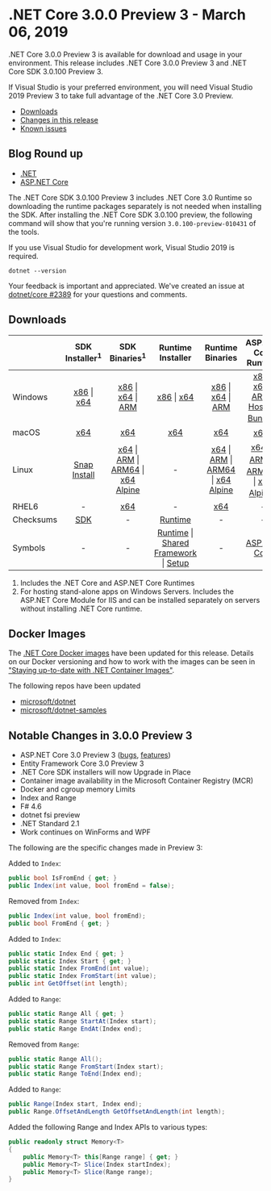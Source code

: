 # .NET Core 3.0.0 Preview 3 - March 06, 2019

.NET Core 3.0.0 Preview 3 is available for download and usage in your environment. This release includes .NET Core 3.0.0 Preview 3 and .NET Core SDK 3.0.100 Preview 3.

If Visual Studio is your preferred environment, you will need Visual Studio 2019 Preview 3 to take full advantage of the .NET Core 3.0 Preview.

* [Downloads](#downloads)
* [Changes in this release](#notable-changes-in-300-preview-3)
* [Known issues](3.0.0-preview-known-issues.md)

## Blog Round up

* [.NET][dotnet-blog]
* [ASP.NET Core](https://blogs.msdn.microsoft.com/webdev/)

The .NET Core SDK 3.0.100 Preview 3 includes .NET Core 3.0 Runtime so downloading the runtime packages separately is not needed when installing the SDK. After installing the .NET Core SDK 3.0.100 preview, the following command will show that you're running version `3.0.100-preview-010431` of the tools.

If you use Visual Studio for development work, Visual Studio 2019 is required.

`dotnet --version`

Your feedback is important and appreciated. We've created an issue at [dotnet/core #2389](https://github.com/dotnet/core/issues/2389) for your questions and comments.

## Downloads

|           | SDK Installer<sup>1</sup>                        | SDK Binaries<sup>1</sup>                 | Runtime Installer                                        | Runtime Binaries                                 | ASP.NET Core Runtime           |
| --------- | :------------------------------------------:     | :----------------------:                 | :---------------------------:                            | :-------------------------:                      | :-----------------:            |
| Windows   | [x86][dotnet-sdk-win-x86.exe] \| [x64][dotnet-sdk-win-x64.exe] | [x86][dotnet-sdk-win-x86.zip] \| [x64][dotnet-sdk-win-x64.zip] \| [ARM][dotnet-sdk-win-arm.zip] | [x86][dotnet-runtime-win-x86.exe] \| [x64][dotnet-runtime-win-x64.exe] | [x86][dotnet-runtime-win-x86.zip] \| [x64][dotnet-runtime-win-x64.zip] \| [ARM][dotnet-runtime-win-arm.zip]  | [x86][aspnetcore-runtime-win-x86.exe] \| [x64][aspnetcore-runtime-win-x64.exe] \| [ARM][aspnetcore-runtime-win-arm.zip] \|<br> [Hosting Bundle][dotnet-hosting-win.exe]<sup>2</sup> |
| macOS     | [x64][dotnet-sdk-osx-x64.pkg]  | [x64][dotnet-sdk-osx-x64.tar.gz]     | [x64][dotnet-runtime-osx-x64.pkg] | [x64][dotnet-runtime-osx-x64.tar.gz] | [x64][aspnetcore-runtime-osx-x64.tar.gz]<sup>1</sup>
| Linux     |  [Snap Install](3.0.0-preview3-download.md)  | [x64][dotnet-sdk-linux-x64.tar.gz] \| [ARM][dotnet-sdk-linux-arm.tar.gz] \| [ARM64][dotnet-sdk-linux-arm64.tar.gz] \| [x64 Alpine][dotnet-sdk-linux-musl-x64.tar.gz] | - | [x64][dotnet-runtime-linux-x64.tar.gz] \| [ARM][dotnet-runtime-linux-arm.tar.gz] \| [ARM64][dotnet-runtime-linux-arm64.tar.gz] \| [x64 Alpine][dotnet-runtime-linux-musl-x64.tar.gz] | [x64][aspnetcore-runtime-linux-x64.tar.gz]<sup>1</sup>  \| [ARM][aspnetcore-runtime-linux-arm.tar.gz]<sup>1</sup> \| [ARM64][aspnetcore-runtime-linux-arm64.tar.gz]<sup>1</sup> \| [x64 Alpine][aspnetcore-runtime-linux-musl-x64.tar.gz]<sup>1</sup> |
| RHEL6     | -                                                | [x64][dotnet-sdk-rhel.6-x64.tar.gz]                    | -                                                        | [x64][dotnet-runtime-rhel.6-x64.tar.gz] | - |
| Checksums | [SDK][checksums-sdk]                             | -                                        | [Runtime][checksums-runtime]                             | - | - |
| Symbols   | - | -                                        | [Runtime][coreclr-symbols.zip] \| [Shared Framework][corefx-symbols.zip] \| [Setup][core-setup-symbols.zip] | - | [ASP.NET Core][aspnet-symbols.zip] |

1. Includes the .NET Core and ASP.NET Core Runtimes
2. For hosting stand-alone apps on Windows Servers. Includes the ASP.NET Core Module for IIS and can be installed separately on servers without installing .NET Core runtime.

## Docker Images

The [.NET Core Docker images](https://hub.docker.com/r/microsoft/dotnet/) have been updated for this release. Details on our Docker versioning and how to work with the images can be seen in ["Staying up-to-date with .NET Container Images"](https://blogs.msdn.microsoft.com/dotnet/2018/06/18/staying-up-to-date-with-net-container-images/).

The following repos have been updated

* [microsoft/dotnet](https://hub.docker.com/r/microsoft/dotnet)
* [microsoft/dotnet-samples](https://hub.docker.com/r/microsoft/dotnet-samples)

## Notable Changes in 3.0.0 Preview 3

* ASP.NET Core 3.0 Preview 3 ([bugs](https://github.com/aspnet/AspNetCore/issues?q=is%3Aissue+label%3A%223+-+Done%22+label%3Abug+milestone%3A3.0.0-preview3), [features](https://github.com/aspnet/AspNetCore/issues?utf8=%E2%9C%93&q=is%3Aissue+label%3A%223+-+Done%22+label%3Aenhancement+milestone%3A3.0.0-preview3+))
* Entity Framework Core 3.0 Preview 3
* .NET Core SDK installers will now Upgrade in Place
* Container image availability in the Microsoft Container Registry (MCR)
* Docker and cgroup memory Limits
* Index and Range
* F# 4.6
* dotnet fsi preview
* .NET Standard 2.1
* Work continues on WinForms and WPF

The following are the specific changes made in Preview 3:

Added to `Index`:

```C#
public bool IsFromEnd { get; }
public Index(int value, bool fromEnd = false);
```

Removed from `Index`:

```C#
public Index(int value, bool fromEnd);
public bool FromEnd { get; }
```

Added to `Index`:

```C#
public static Index End { get; }
public static Index Start { get; }
public static Index FromEnd(int value);
public static Index FromStart(int value);
public int GetOffset(int length);
```

Added to `Range`:

```C#
public static Range All { get; }
public static Range StartAt(Index start);
public static Range EndAt(Index end);
```

Removed from `Range`:

```C#
public static Range All();
public static Range FromStart(Index start);
public static Range ToEnd(Index end);
```

Added to `Range`:

```C#
public Range(Index start, Index end);
public Range.OffsetAndLength GetOffsetAndLength(int length);
```

Added the following Range and Index APIs to various types:

```C#
public readonly struct Memory<T>
{
    public Memory<T> this[Range range] { get; }
    public Memory<T> Slice(Index startIndex);
    public Memory<T> Slice(Range range);
}
```

[blob-runtime]: https://dotnetcli.blob.core.windows.net/dotnet/Runtime/
[blob-sdk]: https://dotnetcli.blob.core.windows.net/dotnet/Sdk/
[release-notes]: https://github.com/dotnet/core/blob/master/release-notes/3.0/preview/3.0.0-preview2.md

[dotnet-runtime-linux-arm.tar.gz]: https://download.visualstudio.microsoft.com/download/pr/61afd68a-0079-45a3-917a-b8cb679fdc43/d3b8792106bbcc4b790407365fd025ac/dotnet-runtime-3.0.0-preview3-27503-5-linux-arm.tar.gz
[dotnet-runtime-linux-arm64.tar.gz]: https://download.visualstudio.microsoft.com/download/pr/bc04d8b5-04b5-4e45-bfd0-83cef6c072f8/d5d45d8fe4c408822197e19c05a161df/dotnet-runtime-3.0.0-preview3-27503-5-linux-arm64.tar.gz
[dotnet-runtime-linux-musl-x64.tar.gz]: https://download.visualstudio.microsoft.com/download/pr/a4efc711-a888-46c8-945c-f9ecb76937de/ac431e6c98094bdfdf9fe60ccf42d600/dotnet-runtime-3.0.0-preview3-27503-5-linux-musl-x64.tar.gz
[dotnet-runtime-linux-x64.tar.gz]: https://download.visualstudio.microsoft.com/download/pr/01cf5a3b-24a5-4de1-8a25-9b57583bd737/f27582e4520e14b7e9ab3f7f239e1e3c/dotnet-runtime-3.0.0-preview3-27503-5-linux-x64.tar.gz
[dotnet-runtime-osx-x64.pkg]: https://download.visualstudio.microsoft.com/download/pr/87199dc9-d292-44c9-9e60-e0b31bd436a8/e623908b4fb283b793af3f5e3c6f26b0/dotnet-runtime-3.0.0-preview3-27503-5-osx-x64.pkg
[dotnet-runtime-osx-x64.tar.gz]: https://download.visualstudio.microsoft.com/download/pr/4af9752c-5280-4594-a64d-f352ca5eb6bf/144f1f651ea56bd42eb124e9193531ad/dotnet-runtime-3.0.0-preview3-27503-5-osx-x64.tar.gz
[dotnet-runtime-rhel.6-x64.tar.gz]: https://download.visualstudio.microsoft.com/download/pr/8135bece-27b9-4d27-8650-6ad3fc1f0cae/f76e65b5203d5e7e29bcd5d7bc8cea7f/dotnet-runtime-3.0.0-preview3-27503-5-rhel.6-x64.tar.gz
[dotnet-runtime-win-arm.zip]: https://download.visualstudio.microsoft.com/download/pr/5619c594-6f93-4c80-8a1e-b5506586b45d/1ebb33a2cd2df201bcbc22a2c4b58d42/dotnet-runtime-3.0.0-preview3-27503-5-win-arm.zip
[dotnet-runtime-win-x64.exe]: https://download.visualstudio.microsoft.com/download/pr/3f05ee2d-5372-43d6-9562-be86632a53d4/1361281426efa7ff206289adb0411f55/dotnet-runtime-3.0.0-preview3-27503-5-win-x64.exe
[dotnet-runtime-win-x64.zip]: https://download.visualstudio.microsoft.com/download/pr/4fc551ff-0fbc-45ae-b35f-a8666ff1986f/0a6f2d0cf10379b47f6d55be5c31b95b/dotnet-runtime-3.0.0-preview3-27503-5-win-x64.zip
[dotnet-runtime-win-x86.exe]: https://download.visualstudio.microsoft.com/download/pr/52241a9e-38c6-4c31-a5ad-47d668a4bd92/69f8b2bb100e1f8a4df023d9998dd9db/dotnet-runtime-3.0.0-preview3-27503-5-win-x86.exe
[dotnet-runtime-win-x86.zip]: https://download.visualstudio.microsoft.com/download/pr/7faa8235-56f2-4d50-a303-2510d58d498f/1faaefee406ce2a229a7afe340b378de/dotnet-runtime-3.0.0-preview3-27503-5-win-x86.zip

[aspnetcore-runtime-linux-arm.tar.gz]: https://download.visualstudio.microsoft.com/download/pr/44c55f6b-2c22-4823-8e42-2a1140b4cf1f/f901b96aae5b4fcedc4d43235c1db5df/aspnetcore-runtime-3.0.0-preview3-19153-02-linux-arm.tar.gz
[aspnetcore-runtime-linux-arm64.tar.gz]: https://download.visualstudio.microsoft.com/download/pr/d5838f73-108c-4b76-ade8-c53bcbdba5e1/827a390e239b74c97f2295cdfa281031/aspnetcore-runtime-3.0.0-preview3-19153-02-linux-arm64.tar.gz
[aspnetcore-runtime-linux-musl-x64.tar.gz]: https://download.visualstudio.microsoft.com/download/pr/af4b8486-585b-42c0-b6a6-3723f9e5fbce/1906bae4f0da82eb5b922bad4d1f1e11/aspnetcore-runtime-3.0.0-preview3-19153-02-linux-musl-x64.tar.gz
[aspnetcore-runtime-linux-x64.tar.gz]: https://download.visualstudio.microsoft.com/download/pr/4ddc5034-7154-4614-a1ec-7bae47977be7/4c78edf3c60b073805a8483086676934/aspnetcore-runtime-3.0.0-preview3-19153-02-linux-x64.tar.gz
[aspnetcore-runtime-osx-x64.tar.gz]: https://download.visualstudio.microsoft.com/download/pr/ad88ebb0-0938-4655-b46d-2ba9174a15bc/69115f4dde714fb55ec46f78bc386d13/aspnetcore-runtime-3.0.0-preview3-19153-02-osx-x64.tar.gz
[aspnetcore-runtime-win-arm.zip]: https://download.visualstudio.microsoft.com/download/pr/40d4f666-aebc-4f3e-aad9-1a2645eadf30/cdab78650de7a79d335fa94e61af99c1/aspnetcore-runtime-3.0.0-preview3-19153-02-win-arm.zip
[aspnetcore-runtime-win-x64.exe]: https://download.visualstudio.microsoft.com/download/pr/b6fcffcd-c92c-40b4-90e0-6fd20ebdd1b4/e85f36c4d41694d7d4f84e55ddff27b6/aspnetcore-runtime-3.0.0-preview3-19153-02-win-x64.exe
[aspnetcore-runtime-win-x64.zip]: https://download.visualstudio.microsoft.com/download/pr/ea523a80-4499-4c9a-acc1-ed6a6fd939d8/728ab0ab36b5015bdce777400bd74d21/aspnetcore-runtime-3.0.0-preview3-19153-02-win-x64.zip
[aspnetcore-runtime-win-x86.exe]: https://download.visualstudio.microsoft.com/download/pr/ed6fd9b1-95fa-4cd6-a2c0-38c19a02b782/1f286f9539c0452dc7431bd5ad8a3881/aspnetcore-runtime-3.0.0-preview3-19153-02-win-x86.exe
[aspnetcore-runtime-win-x86.zip]: https://download.visualstudio.microsoft.com/download/pr/9aa32bd5-1a85-485f-9408-92f61a81187d/2a34986ff5df46ab6de09ab9bdeed639/aspnetcore-runtime-3.0.0-preview3-19153-02-win-x86.zip
[dotnet-hosting-win.exe]: https://download.visualstudio.microsoft.com/download/pr/423c2fd3-7d62-40ce-b285-09ca44557d7a/a1bc0d0fcaaf55f75a6118438fb37f85/dotnet-hosting-3.0.0-preview3-19153-02-win.exe

[dotnet-sdk-linux-arm.tar.gz]: https://download.visualstudio.microsoft.com/download/pr/a605bd83-8d5a-4418-a851-9e1cfe822c62/944297058797e542601b3e3a89078fca/dotnet-sdk-3.0.100-preview3-010431-linux-arm.tar.gz
[dotnet-sdk-linux-arm64.tar.gz]: https://download.visualstudio.microsoft.com/download/pr/4cd1c5c5-21c4-4d2b-bd8c-ab02e3f7e86f/08d30a68dc1e389f985186046036144a/dotnet-sdk-3.0.100-preview3-010431-linux-arm64.tar.gz
[dotnet-sdk-linux-musl-x64.tar.gz]: https://download.visualstudio.microsoft.com/download/pr/c34e7ec0-8c65-49da-80f9-9c4db47b6137/185f80fd6e7399ebdb5da80fd1060fce/dotnet-sdk-3.0.100-preview3-010431-linux-musl-x64.tar.gz
[dotnet-sdk-linux-x64.tar.gz]: https://download.visualstudio.microsoft.com/download/pr/35c9c95a-535e-4f00-ace0-4e1686e33c6e/b9787e68747a7e8a2cf8cc530f4b2f88/dotnet-sdk-3.0.100-preview3-010431-linux-x64.tar.gz
[dotnet-sdk-osx-x64.pkg]: https://download.visualstudio.microsoft.com/download/pr/5f0daf69-7f98-4fa1-96a3-e76b4968b20d/58416a5d79bb578456beb80725c88bd7/dotnet-sdk-3.0.100-preview3-010431-osx-x64.pkg
[dotnet-sdk-osx-x64.tar.gz]: https://download.visualstudio.microsoft.com/download/pr/b143a92e-d578-4cc8-98e9-643d21db2449/2d16596ab2eeae83e88cbd7371356687/dotnet-sdk-3.0.100-preview3-010431-osx-x64.tar.gz
[dotnet-sdk-rhel.6-x64.tar.gz]: https://download.visualstudio.microsoft.com/download/pr/2687d2b6-eb1c-4b1a-aff8-356b9d6fe6e9/2192cc335be6ec1f288c4d55adbd2203/dotnet-sdk-3.0.100-preview3-010431-rhel.6-x64.tar.gz
[dotnet-sdk-win-arm.zip]: https://download.visualstudio.microsoft.com/download/pr/84b3bb33-b86e-4023-b22f-8d34090f4294/9cdc7403c62688b50851a4610b70a03a/dotnet-sdk-3.0.100-preview3-010431-win-arm.zip
[dotnet-sdk-win-x64.exe]: https://download.visualstudio.microsoft.com/download/pr/31b5b67f-b787-4f73-a728-5ec61f10a4de/be6430bcd9a62f610cd9f12f8cc2c736/dotnet-sdk-3.0.100-preview3-010431-win-x64.exe
[dotnet-sdk-win-x64.zip]: https://download.visualstudio.microsoft.com/download/pr/14417e56-3f88-486d-8065-ef802653699b/30cfec0c5c4af7993e7ce83670fb279b/dotnet-sdk-3.0.100-preview3-010431-win-x64.zip
[dotnet-sdk-win-x86.exe]: https://download.visualstudio.microsoft.com/download/pr/012515a0-f0e4-43a1-87b4-23583adbead9/7002292a3866ea3262099a3de99fb9d0/dotnet-sdk-3.0.100-preview3-010431-win-x86.exe
[dotnet-sdk-win-x86.zip]: https://download.visualstudio.microsoft.com/download/pr/6cb97702-11c3-4539-a096-000761a4ea5e/24ff3e39d069f895c026f2f90f3d7d02/dotnet-sdk-3.0.100-preview3-010431-win-x86.zip

[aspnet-symbols.zip]: https://download.visualstudio.microsoft.com/download/pr/361b2318-a494-48f2-9af3-9799a51da164/4e8548d354b6cbf6435f3291226c78e7/aspnet-3.0.0-preview3-symbols.zip
[core-setup-symbols.zip]: https://download.visualstudio.microsoft.com/download/pr/5afd460b-2dfd-433e-a00b-be06d7ee1912/cdbdda4e5d7048d64d55555c4ee0905c/core-setup-3.0.0-preview3-symbols.zip
[coreclr-symbols.zip]: https://download.visualstudio.microsoft.com/download/pr/b696eb22-1be3-43c8-abf0-8d9d11398961/1098113b86572161451a56c934f60080/coreclr-3.0.0-preview3-symbols.zip
[corefx-symbols.zip]: https://download.visualstudio.microsoft.com/download/pr/b658336a-b844-47c9-8739-afdb64883cbf/ad090ed416cf7b5959259461defbb021/corefx-3.0.0-preview3-symbols.zip
[dotnet-trusted-symbols.zip]: https://download.visualstudio.microsoft.com/download/pr/80c1ee91-4281-4f37-9d87-9fbdc5fa63a5/9b995f857ff52f79fe40b1e8261fea9b/dotnet-trusted-3.0.0-preview3-symbols.zip

[checksums-runtime]: https://dotnetcli.blob.core.windows.net/dotnet/checksums/3.0.0-preview3-27503-5-runtime-sha.txt
[checksums-sdk]: https://dotnetcli.blob.core.windows.net/dotnet/checksums/3.0.100-preview3-010431-sdk-sha.txt

[linux-install]: https://www.microsoft.com/net/download/linux
[linux-setup]: https://github.com/dotnet/core/blob/master/Documentation/linux-setup.md

[dotnet-blog]: https://devblogs.microsoft.com/dotnet/announcing-net-core-3-preview-3/
